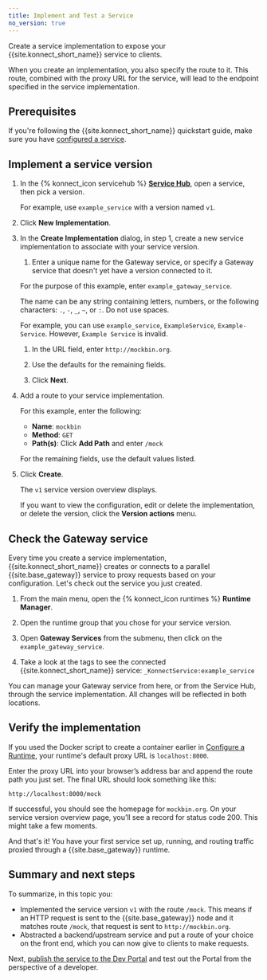 ```yaml
---
title: Implement and Test a Service
no_version: true
---
```


Create a service implementation to expose your {{site.konnect_short_name}} service to clients.

When you create an implementation, you also specify the route to it. This route,
combined with the proxy URL for the service, will lead to the endpoint
specified in the service implementation.

## Prerequisites

If you're following the {{site.konnect_short_name}} quickstart guide,
make sure you have
[configured a service](/konnect/getting-started/configure-service).

## Implement a service version

1. In the {% konnect_icon servicehub %} [**Service Hub**](https://cloud.konghq.com/servicehub), open a service, then pick a version.

    For example, use `example_service` with a version named `v1`.

1. Click **New Implementation**.

1. In the **Create Implementation** dialog, in step 1, create a new service
implementation to associate with your service version.

    1. Enter a unique name for the Gateway service, or
    specify a Gateway service that doesn't yet have a version connected to it.

      For the purpose of this example, enter `example_gateway_service`.

      The name can be any string containing letters, numbers, or the following
      characters: `.`, `-`, `_`, `~`, or `:`. Do not use spaces.

      For example, you can use `example_service`, `ExampleService`, `Example-Service`.
      However, `Example Service` is invalid.

    1. In the URL field, enter `http://mockbin.org`.

    1. Use the defaults for the remaining fields.

    1. Click **Next**.

1. Add a route to your service implementation.

    For this example, enter the following:

    * **Name**: `mockbin`
    * **Method**: `GET`
    * **Path(s)**: Click **Add Path** and enter `/mock`

    For the remaining fields, use the default values listed.

1. Click **Create**.

    The `v1` service version overview displays.

    If you want to view the configuration, edit or delete the implementation,
    or delete the version, click the **Version actions** menu.

## Check the Gateway service

Every time you create a service implementation, {{site.konnect_short_name}} creates or connects to
a parallel {{site.base_gateway}} service to proxy requests based on your configuration.
Let's check out the service you just created.

1. From the main menu, open the {% konnect_icon runtimes %} **Runtime Manager**.

1. Open the runtime group that you chose for your service version.

1. Open **Gateway Services** from the submenu, then click on the `example_gateway_service`.

1. Take a look at the tags to see the connected {{site.konnect_short_name}} service: `_KonnectService:example_service`

You can manage your Gateway service from here, or from the Service Hub, through the service implementation.
All changes will be reflected in both locations.

## Verify the implementation

If you used the Docker script to create a container
earlier in [Configure a Runtime](/konnect/getting-started/configure-runtime),
your runtime's default proxy URL is `localhost:8000`.

Enter the proxy URL into your browser’s address bar and append the route path
you just set. The final URL should look something like this:

```
http://localhost:8000/mock
```

If successful, you should see the homepage for `mockbin.org`. On your service
version overview page, you’ll see a record for status code 200. This might
take a few moments.

And that's it! You have your first service set up, running, and routing
traffic proxied through a {{site.base_gateway}} runtime.

## Summary and next steps

To summarize, in this topic you:

* Implemented the service version `v1` with the route `/mock`. This means if an HTTP
request is sent to the {{site.base_gateway}} node and it matches route `/mock`, that
request is sent to `http://mockbin.org`.
* Abstracted a backend/upstream service and put a route of your choice on the
front end, which you can now give to clients to make requests.

Next, [publish the service to the Dev Portal](/konnect/getting-started/publish-service/)
and test out the Portal from the perspective of a developer.
